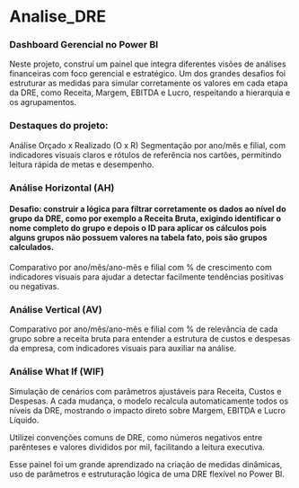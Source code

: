 # Analise_DRE

### Dashboard Gerencial no Power BI

Neste projeto, construí um painel que integra diferentes visões de análises financeiras com foco gerencial e estratégico. Um dos grandes desafios foi estruturar as medidas para simular corretamente os valores em cada etapa da DRE, como Receita, Margem, EBITDA e Lucro, respeitando a hierarquia e os agrupamentos.

### Destaques do projeto:
Análise Orçado x Realizado (O x R)
Segmentação por ano/mês e filial, com indicadores visuais claros e rótulos de referência nos cartões, permitindo leitura rápida de metas e desempenho.

### Análise Horizontal (AH)
#### Desafio: construir a lógica para filtrar corretamente os dados ao nível do grupo da DRE, como por exemplo a Receita Bruta, exigindo identificar o nome completo do grupo e depois o ID para aplicar os cálculos pois alguns grupos não possuem valores na tabela fato, pois são grupos calculados.
Comparativo por ano/mês/ano-mês  e filial com % de crescimento com indicadores visuais para ajudar a detectar facilmente tendências positivas ou negativas.

### Análise Vertical (AV)
Comparativo por ano/mês/ano-mês e filial com % de relevância de cada grupo sobre a receita bruta para entender a estrutura de custos e despesas da empresa, com indicadores visuais para auxiliar na análise.

### Análise What If (WIF)
Simulação de cenários com parâmetros ajustáveis para Receita, Custos e Despesas. A cada mudança, o modelo recalcula automaticamente todos os níveis da DRE, mostrando o impacto direto sobre Margem, EBITDA e Lucro Líquido.

Utilizei convenções comuns de DRE, como números negativos entre parênteses e valores divididos por mil, facilitando a leitura executiva.

Esse painel foi um grande aprendizado na criação de medidas dinâmicas, uso de parâmetros e estruturação lógica de uma DRE flexível no Power BI. 
